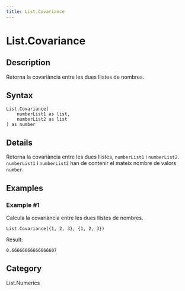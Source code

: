 ```yaml
---
title: List.Covariance
---
```


# List.Covariance


## Description

Retorna la covariància entre les dues llistes de nombres.


## Syntax

```powerquery
List.Covariance(
    numberList1 as list,
    numberList2 as list
) as number
```


## Details

Retorna la covariància entre les dues llistes, <code>numberList1</code> i <code>numberList2</code>. <code>numberList1</code> i <code>numberList2</code> han de contenir el mateix nombre de valors <code>number</code>.


## Examples

### Example #1 
Calcula la covariància entre les dues llistes de nombres.
```powerquery
List.Covariance({1, 2, 3}, {1, 2, 3})
```

Result: 
```powerquery
0.66666666666666607
```




## Category
List.Numerics
